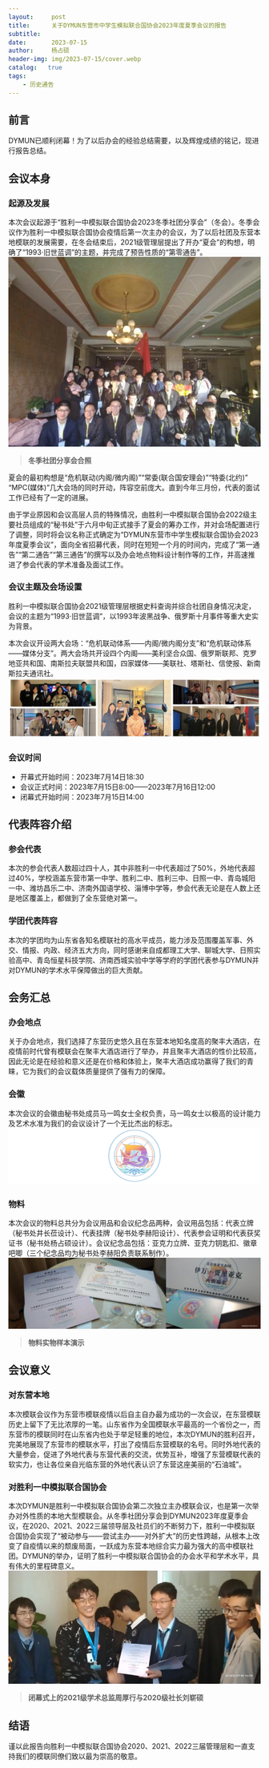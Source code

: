 ```yaml
---
layout:     post
title:      关于DYMUN东营市中学生模拟联合国协会2023年度夏季会议的报告
subtitle:   
date:       2023-07-15
author:     杨占硕
header-img: img/2023-07-15/cover.webp
catalog:   true
tags:
    - 历史通告
---
```


## 前言
DYMUN已顺利闭幕！为了以后办会的经验总结需要，以及辉煌成绩的铭记，现进行报告总结。

## 会议本身
### 起源及发展
本次会议起源于“胜利一中模拟联合国协会2023冬季社团分享会”（冬会）。冬季会议作为胜利一中模拟联合国协会疫情后第一次主办的会议，为了以后社团及东营本地模联的发展需要，在冬会结束后，2021级管理层提出了开办“夏会”的构想，明确了“1993·旧世蓝调”的主题，并完成了预告性质的“第零通告”。
![2023-07-15-01](/img/2023-07-15/01.webp)
> **冬季社团分享会合照**

夏会的最初构想是“危机联动(内阁/微内阁)”“常委(联合国安理会)”“特委(北约)” “MPC(媒体)”几大会场的同时开动，阵容空前庞大。直到今年三月份，代表的面试工作已经有了一定的进展。

由于学业原因和会议高层人员的特殊情况，由胜利一中模拟联合国协会2022级主要社员组成的“秘书处”于六月中旬正式接手了夏会的筹办工作，并对会场配置进行了调整，同时将会议名称正式确定为“DYMUN东营市中学生模拟联合国协会2023年度夏季会议”，面向全省招募代表，同时在短短一个月的时间内，完成了“第一通告”“第二通告”“第三通告”的撰写以及办会地点物料设计制作等的工作，并高速推进了参会代表的学术准备及面试工作。

### 会议主题及会场设置
胜利一中模拟联合国协会2021级管理层根据史料查询并综合社团自身情况决定，会议的主题为“1993·旧世蓝调”，以1993年波黑战争、俄罗斯十月事件等重大史实为背景。

本次会议开设两大会场：“危机联动体系——内阁/微内阁分支”和“危机联动体系——媒体分支”。两大会场共开设四个内阁——美利坚合众国、俄罗斯联邦、克罗地亚共和国、南斯拉夫联盟共和国，四家媒体——美联社、塔斯社、信使报、新南斯拉夫通讯社。
![2023-07-15-02](/img/2023-07-15/02.webp)

### 会议时间
- 开幕式开始时间：2023年7月14日18:30
- 会议正式时间：2023年7月15日8:00——2023年7月16日12:00
- 闭幕式开始时间：2023年7月15日14:00

## 代表阵容介绍
### 参会代表
本次的参会代表人数超过四十人，其中非胜利一中代表超过了50%，外地代表超过40%，学校涵盖东营市第一中学、胜利二中、胜利三中、日照一中、青岛城阳一中、潍坊昌乐二中、济南外国语学校、淄博中学等，参会代表无论是在人数上还是地区覆盖上，都做到了全东营绝对第一。

### 学团代表阵容
本次的学团均为山东省各知名模联社的高水平成员，能力涉及范围覆盖军事、外交、情报、内政、经济五大方向，同时感谢来自成都理工大学、聊城大学、日照实验高中、青岛恒星科技学院、济南西城实验中学等学府的学团代表参与DYMUN并对DYMUN的学术水平保障做出的巨大贡献。

## 会务汇总
### 办会地点
关于办会地点，我们选择了东营历史悠久且在东营本地知名度高的聚丰大酒店，在疫情前时代曾有模联会在聚丰大酒店进行了举办，并且聚丰大酒店的性价比较高，因此无论是在经验和意义还是在价格和体验上，聚丰大酒店成功赢得了我们的青睐，它为我们的会议载体质量提供了强有力的保障。

### 会徽
本次会议的会徽由秘书处成员马一鸣女士全权负责，马一鸣女士以极高的设计能力及艺术水准为我们的会议设计了一个无比杰出的标志。
![2023-07-15-03](/img/2023-07-15/03.webp)

### 物料
本次会议的物料总共分为会议用品和会议纪念品两种，会议用品包括：代表立牌（秘书处井长莅设计）、代表挂牌（秘书处李赫阳设计）、代表参会证明和代表获奖证书（秘书处杨占硕设计）。会议纪念品包括：亚克力立牌、亚克力钥匙扣、徽章吧唧（三个纪念品均为秘书处李赫阳负责联系制作）。
![2023-07-15-04](/img/2023-07-15/04.webp)
> **物料实物样本演示**

## 会议意义
### 对东营本地
本次模联会议作为东营市模联疫情以后自主自办最为成功的一次会议，在东营模联历史上留下了无比浓厚的一笔。山东省作为全国模联水平最高的一个省份之一，而东营市的模联同时在山东省内也处于举足轻重的地位，本次DYMUN的胜利召开，完美地展现了东营市的模联水平，打出了疫情后东营模联的名号。同时外地代表的大量参会，促进了外地代表与东营代表的交流，优势互补，增强了东营模联代表的软实力，也让各位亲自光临东营的外地代表认识了东营这座美丽的“石油城”。

### 对胜利一中模拟联合国协会
本次DYMUN是胜利一中模拟联合国协会第二次独立主办模联会议，也是第一次举办对外性质的本地大型模联会。从冬季社团分享会到DYMUN2023年度夏季会议，在2020、2021、2022三届领导层及社员们的不断努力下，胜利一中模拟联合国协会实现了“被动参与——尝试主办——对外扩大”的历史性跨越，从根本上改变了自疫情以来的颓废局面，一跃成为东营本地综合实力最为强大的高中模联社团。DYMUN的举办，证明了胜利一中模拟联合国协会的办会水平和学术水平，具有伟大的里程碑意义。
![2023-07-15-05](/img/2023-07-15/05.webp)
> **闭幕式上的2021级学术总监周厚行与2020级社长刘崭硕**

## 结语
谨以此报告向胜利一中模拟联合国协会2020、2021、2022三届管理层和一直支持我们的模联同僚们致以最为崇高的敬意。 






